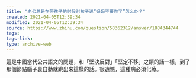 ```yaml
---
title: "老公总是在带孩子的时候对孩子说“妈妈不要你了”怎么办？"
created: 2021-04-05T12:39:34
modified: 2021-04-05T12:39:34
source: https://www.zhihu.com/question/58362312/answer/1884344744
tags:
tags-link:
type: archive-web
---
```

這是中國當代公共語文的問題，和「堅決反對」「堅定不移」之類的話一樣，到了那個節點腦子裏自動就跳出來這樣的話。很遺憾，這種病必須化療。